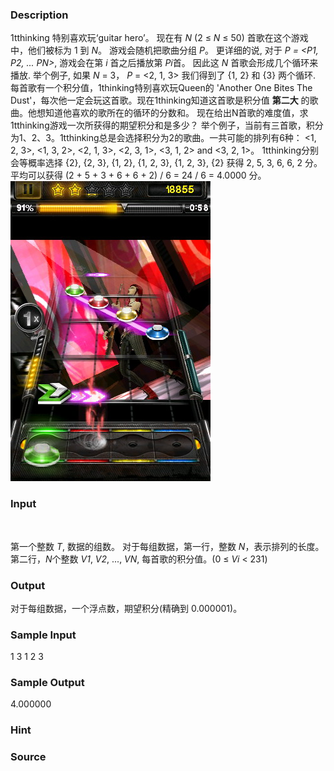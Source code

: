 
### Description



1tthinking 特别喜欢玩‘guitar hero’。 现在有 *N* (2 ≤ *N* ≤ 50) 首歌在这个游戏中，他们被标为 1 到 *N*。 游戏会随机把歌曲分组 *P*。 更详细的说, 对于 *P = <P1, P2, ... PN>*, 游戏会在第 *i* 首之后播放第 *Pi*首。 因此这 *N* 首歌会形成几个循环来播放. 举个例子, 如果 *N* = 3， *P* = <2, 1, 3> 我们得到了 {1, 2} 和 {3} 两个循环.
每首歌有一个积分值，1thinking特别喜欢玩Queen的 'Another One Bites The Dust'，每次他一定会玩这首歌。现在1thinking知道这首歌是积分值 **第二大** 的歌曲。他想知道他喜欢的歌所在的循环的分数和。 现在给出N首歌的难度值，求1tthinking游戏一次所获得的期望积分和是多少？
举个例子，当前有三首歌，积分为1、2、3。1tthinking总是会选择积分为2的歌曲。一共可能的排列有6种： <1, 2, 3>, <1, 3, 2>, <2, 1, 3>, <2, 3, 1>, <3, 1, 2> and <3, 2, 1>。 1tthinking分别会等概率选择 {2}, {2, 3}, {1, 2}, {1, 2, 3}, {1, 2, 3}, {2} 获得 2, 5, 3, 6, 6, 2 分。平均可以获得 (2 + 5 + 3 + 6 + 6 + 2) / 6 = 24 / 6 = 4.0000 分。
![](/images/2293_0.jpg)



### Input

  


第一个整数 *T*, 数据的组数。
对于每组数据，第一行，整数 *N*，表示排列的长度。
第二行，*N*个整数 *V1*, *V2*, ..., *VN*, 每首歌的积分值。(0 ≤ *Vi* < 231)




### Output
对于每组数据，一个浮点数，期望积分(精确到 0.000001)。
### Sample Input
1
3
1 2 3
### Sample Output

4.000000
### Hint

### Source
